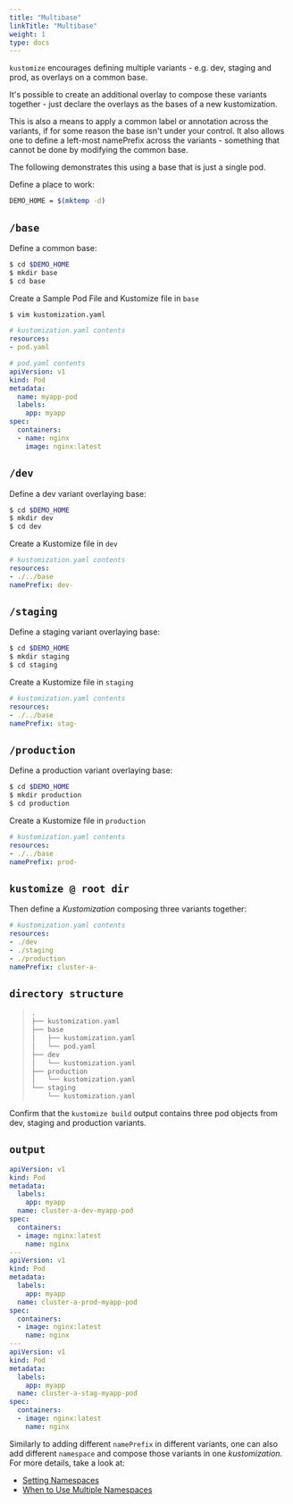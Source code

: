 ```yaml
---
title: "Multibase"
linkTitle: "Multibase"
weight: 1
type: docs
---
```


`kustomize` encourages defining multiple variants -
e.g. dev, staging and prod,
as overlays on a common base.

It's possible to create an additional overlay to
compose these variants together - just declare the
overlays as the bases of a new kustomization.

This is also a means to apply a common label or
annotation across the variants, if for some reason
the base isn't under your control. It also allows
one to define a left-most namePrefix across the
variants - something that cannot be
done by modifying the common base.

The following demonstrates this using a base
that is just a single pod.

Define a place to work:

```bash
DEMO_HOME = $(mktemp -d)
```

## `/base`
Define a common base:
```bash
$ cd $DEMO_HOME
$ mkdir base
$ cd base
```

Create a Sample Pod File and Kustomize file in `base`
```bash
$ vim kustomization.yaml
```
```yaml 
# kustomization.yaml contents
resources:
- pod.yaml
```
```yaml
# pod.yaml contents
apiVersion: v1
kind: Pod
metadata:
  name: myapp-pod
  labels:
    app: myapp
spec:
  containers:
  - name: nginx
    image: nginx:latest
```

## `/dev`
Define a dev variant overlaying base:

```bash
$ cd $DEMO_HOME
$ mkdir dev
$ cd dev
```

Create a Kustomize file in `dev`
```yaml
# kustomization.yaml contents
resources:
- ./../base
namePrefix: dev-
```

## `/staging`
Define a staging variant overlaying base:
```bash
$ cd $DEMO_HOME
$ mkdir staging
$ cd staging
```

Create a Kustomize file in `staging`
```yaml
# kustomization.yaml contents
resources:
- ./../base
namePrefix: stag-
```

## `/production`
Define a production variant overlaying base:
```bash
$ cd $DEMO_HOME
$ mkdir production
$ cd production
```
Create a Kustomize file in `production`
```yaml
# kustomization.yaml contents
resources:
- ./../base
namePrefix: prod-
```

## `kustomize @ root dir`
Then define a _Kustomization_ composing three variants together:
```yaml
# kustomization.yaml contents
resources:
- ./dev
- ./staging
- ./production
namePrefix: cluster-a-
```

## `directory structure`
> ```bash
> .
> ├── kustomization.yaml
> ├── base
> │   ├── kustomization.yaml
> │   └── pod.yaml
> ├── dev
> │   └── kustomization.yaml
> ├── production
> │   └── kustomization.yaml
> └── staging
>     └── kustomization.yaml
> ```

Confirm that the `kustomize build` output contains three pod objects from dev, staging and production variants.

## `output`
```yaml
apiVersion: v1
kind: Pod
metadata:
  labels:
    app: myapp
  name: cluster-a-dev-myapp-pod
spec:
  containers:
  - image: nginx:latest
    name: nginx
---
apiVersion: v1
kind: Pod
metadata:
  labels:
    app: myapp
  name: cluster-a-prod-myapp-pod
spec:
  containers:
  - image: nginx:latest
    name: nginx
---
apiVersion: v1
kind: Pod
metadata:
  labels:
    app: myapp
  name: cluster-a-stag-myapp-pod
spec:
  containers:
  - image: nginx:latest
    name: nginx
```

Similarly to adding different `namePrefix` in different variants, one can also add different `namespace` and compose those variants in
one _kustomization_. For more details, take a look at:
- [Setting Namespaces](/guide/config_management/namespaces_names.md)
- [When to Use Multiple Namespaces](https://kubernetes.io/docs/concepts/overview/working-with-objects/namespaces/#when-to-use-multiple-namespaces)
